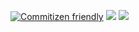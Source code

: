 [![Commitizen friendly](https://img.shields.io/badge/commitizen-friendly-brightgreen.svg)](http://commitizen.github.io/cz-cli/)
![](https://img.shields.io/github/languages/count/badges/shields.svg)
![](https://img.shields.io/github/languages/top/badges/shields.svg)

